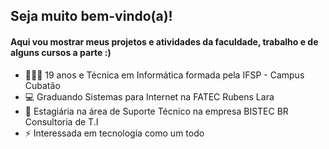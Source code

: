 ## Seja muito bem-vindo(a)!
#### Aqui vou mostrar meus projetos e atividades da faculdade, trabalho e de alguns cursos a parte :)
<!--
<div align="center">
  <a href="https://github.com/rafaballerini">
  <img height="180em" src="https://github-readme-stats.vercel.app/api?username=brunacps&show_icons=true&theme=github_dark&include_all_commits=true&count_private=true"/>
  <img height="180em" src="https://github-readme-stats.vercel.app/api/top-langs/?username=brunacps&layout=compact&langs_count=7&theme=github_dark"/>
</div>
-->

- 💁🏼‍♀️ 19 anos e Técnica em Informática formada pela IFSP - Campus Cubatão
- 💻 Graduando Sistemas para Internet na FATEC Rubens Lara
- 📲 Estagiária na área de Suporte Técnico na empresa BISTEC BR Consultoria de T.I
- ⚡ Interessada em tecnologia como um todo
<!--
<div>
<img src="https://img.shields.io/badge/Instagram-E4405F?style=for-the-badge&logo=instagram&logoColor=white" href="https://www.instagram.com/abruninha.souza/">
<img src="https://img.shields.io/badge/LinkedIn-0077B5?style=for-the-badge&logo=linkedin&logoColor=white" href="www.linkedin.com/in/bruna-costa-6bba721b8">
<img src="https://img.shields.io/badge/Gmail-D14836?style=for-the-badge&logo=gmail&logoColor=white" href="bruna.cps003@gmail.com">
<div>
--> 
<!--
### Habilidades
<div><img src="https://img.shields.io/badge/CSS3-1572B6?style=for-the-badge&logo=css3&logoColor=white"><img src="https://img.shields.io/badge/HTML5-E34F26?style=for-the-badge&logo="><img src="https://img.shields.io/badge/Figma-F24E1E?style=for-the-badge&logo=figma&logoColor=white">
</div>
-->  
<!--  
<div align="center">
<img src="https://github-readme-stats.vercel.app/api/top-langs/?username=brunacps&layout=compact)" href="https://github.com/brunacps/github-readme-stats">
</div>
-->

